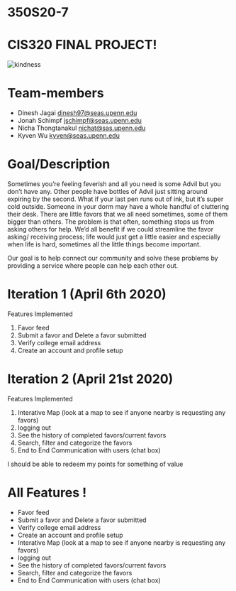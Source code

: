 # 350S20-7
# CIS320 FINAL PROJECT! 
![kindness](https://github.com/cis350/350S20-7/blob/master/Images/quote_app.jpeg)
# Team-members 
  - Dinesh Jagai <dinesh97@seas.upenn.edu>
  - Jonah Schimpf <jschimpf@seas.upenn.edu>
  - Nicha Thongtanakul <nichat@sas.upenn.edu>
  - Kyven Wu <kyven@seas.upenn.edu> 
  
  # Goal/Description
Sometimes you’re feeling feverish and all you need is some Advil but you don’t have any. Other people have bottles of Advil just sitting around expiring by the second. What if your last pen runs out of ink, but it’s super cold outside. Someone in your dorm may have a whole handful of cluttering their desk. There are little favors that we all need sometimes, some of them bigger than others. The problem is that often, something stops us from asking others for help. We’d all benefit if we could streamline the favor asking/ receiving process; life would just get a little easier and especially when life is hard, sometimes all the little things become important. 

Our goal is to help connect our community and solve these problems by providing a service where people can help each other out.

# Iteration 1 (April 6th 2020) 
Features Implemented 
1) Favor feed
2) Submit a favor and Delete a favor submitted 
3) Verify college email address 
4) Create an account and profile setup


# Iteration 2 (April 21st 2020) 
Features Implemented 
1) Interative Map (look at a map to see if anyone nearby is requesting any favors)
2) logging out
3) See the history of completed favors/current favors 
4) Search, filter and categorize the favors
5) End to End Communication with users (chat box) 


I should be able to redeem my points for something of value


# All Features ! 
 - Favor feed
 - Submit a favor and Delete a favor submitted 
 - Verify college email address 
 - Create an account and profile setup
 - Interative Map (look at a map to see if anyone nearby is requesting any favors)
 - logging out
 - See the history of completed favors/current favors 
 - Search, filter and categorize the favors
 - End to End Communication with users (chat box) 


